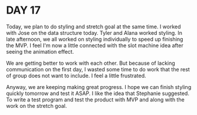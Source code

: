 # DAY 17


Today, we plan to do styling and stretch goal at the same time. I worked with Jose on the data structure today. Tyler and Alana worked styling. In late afternoon, we all worked on styling individually to speed up finishing the MVP.  I feel I'm now a little connected with the slot machine idea after seeing the animation effect.  

We are getting better to work with each other. But because of lacking communication on the first day, I wasted some time to do work that the rest of group does not want to include.  I feel a little frustrated.  

Anyway, we are keeping making great progress.  I hope we can finish styling quickly tomorrow and test it ASAP.
I like the idea that Stephanie suggested.  To write a test program and test the product with MVP and along with the work on the stretch goal.
